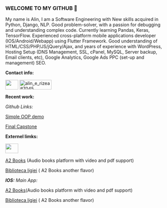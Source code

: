 ### WELCOME TO MY GITHUB 👋



My name is Alin, I am a Software Engineering with New skills acquired in Python, Django, NLP. Good problem-solver, with a passion for debugging and understanding complex code. Currently learning Pandas, Keras, TensorFlow.
Experienced cross-platform mobile applications developer (IOS/Android/Webapp) using Flutter Framework.
Good understanding of HTML/CSS/PHP/JS/jQuery/Ajax, and years of experience with WordPress, Hosting Setup (DNS Management, SSL, cPanel, MySQL, Server backup, Email clients, etc), Google Analytics, Google Ads PPC (set-up and management) SEO. 

**Contact info:**

<p align="left">
<a href="https://www.linkedin.com/in/alin-rizea-b10368104/" target="blank"><img align="center" src="https://bibliotecaligiei.ro/icons/linked-in-alt.svg"  height="30" width="40" /></a>
<a href="https://discord.gg/alin_e_rizea#7045" target="blank"><img align="center" src="https://bibliotecaligiei.ro/icons/discord.png" alt="alin_e_rizea#7045" height="30" width="100" /></a>
</p>


**Recent work:**

*Github Links:*

[Simple OOP demo](https://github.com/elisrizea/shoes_inventory)

[Final Capstone](https://github.com/elisrizea/finalCapstone)



**Externel limks:**


<a href="https://play.google.com/store/search?q=a2%20software&c=apps" target="blank"><img align="center" src="https://bibliotecaligiei.ro/icons/android.png" height="30" width="40" /></a>

[A2 Books](https://play.google.com/store/apps/details?id=com.a2.books) (Audio books platform with video and pdf support)


[Biblioteca ligiei](https://play.google.com/store/apps/details?id=com.a2.i1&hl=en_US&gl=US) ( A2 Books another flavor)
        
        
***IOS:***  *Main App:*
      
[A2 Books](https://apps.apple.com/us/app/a2-books/id1596772645)(Audio books platform with video and pdf support)

        
[Biblioteca ligiei](https://apps.apple.com/us/app/biblioteca-ligiei/id1623380233) ( A2 Books another flavor)
        



